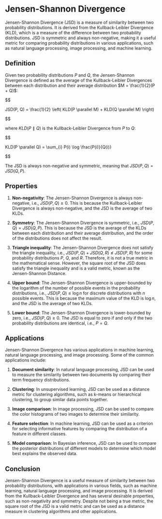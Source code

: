 # Jensen-Shannon Divergence

Jensen-Shannon Divergence (JSD) is a measure of similarity between two probability distributions. It is derived from the Kullback-Leibler Divergence (KLD), which is a measure of the difference between two probability distributions. JSD is symmetric and always non-negative, making it a useful metric for comparing probability distributions in various applications, such as natural language processing, image processing, and machine learning.

## Definition

Given two probability distributions $P$ and $Q$, the Jensen-Shannon Divergence is defined as the average of the Kullback-Leibler Divergences between each distribution and their average distribution $M = \frac{1}{2}(P + Q)$:


$$

JSD(P, Q) = \frac{1}{2} \left( KLD(P \parallel M) + KLD(Q \parallel M) \right)

$$


where $KLD(P \parallel Q)$ is the Kullback-Leibler Divergence from $P$ to $Q$:


$$

KLD(P \parallel Q) = \sum_{i} P(i) \log \frac{P(i)}{Q(i)}

$$


The JSD is always non-negative and symmetric, meaning that $JSD(P, Q) = JSD(Q, P)$.

## Properties

1. **Non-negativity**: The Jensen-Shannon Divergence is always non-negative, i.e., $JSD(P, Q) \geq 0$. This is because the Kullback-Leibler Divergence is always non-negative, and the JSD is the average of two KLDs.

2. **Symmetry**: The Jensen-Shannon Divergence is symmetric, i.e., $JSD(P, Q) = JSD(Q, P)$. This is because the JSD is the average of the KLDs between each distribution and their average distribution, and the order of the distributions does not affect the result.

3. **Triangle inequality**: The Jensen-Shannon Divergence does not satisfy the triangle inequality, i.e., $JSD(P, Q) + JSD(Q, R) \nleq JSD(P, R)$ for some probability distributions $P$, $Q$, and $R$. Therefore, it is not a true metric in the mathematical sense. However, the square root of the JSD does satisfy the triangle inequality and is a valid metric, known as the Jensen-Shannon Distance.

4. **Upper bound**: The Jensen-Shannon Divergence is upper-bounded by the logarithm of the number of possible events in the probability distributions, i.e., $JSD(P, Q) \leq \log n$ for discrete distributions with $n$ possible events. This is because the maximum value of the KLD is $\log n$, and the JSD is the average of two KLDs.

5. **Lower bound**: The Jensen-Shannon Divergence is lower-bounded by zero, i.e., $JSD(P, Q) \geq 0$. The JSD is equal to zero if and only if the two probability distributions are identical, i.e., $P = Q$.

## Applications

Jensen-Shannon Divergence has various applications in machine learning, natural language processing, and image processing. Some of the common applications include:

1. **Document similarity**: In natural language processing, JSD can be used to measure the similarity between two documents by comparing their term frequency distributions.

2. **Clustering**: In unsupervised learning, JSD can be used as a distance metric for clustering algorithms, such as k-means or hierarchical clustering, to group similar data points together.

3. **Image comparison**: In image processing, JSD can be used to compare the color histograms of two images to determine their similarity.

4. **Feature selection**: In machine learning, JSD can be used as a criterion for selecting informative features by comparing the distribution of a feature in different classes.

5. **Model comparison**: In Bayesian inference, JSD can be used to compare the posterior distributions of different models to determine which model best explains the observed data.

## Conclusion

Jensen-Shannon Divergence is a useful measure of similarity between two probability distributions, with applications in various fields, such as machine learning, natural language processing, and image processing. It is derived from the Kullback-Leibler Divergence and has several desirable properties, such as non-negativity and symmetry. Despite not being a true metric, the square root of the JSD is a valid metric and can be used as a distance measure in clustering algorithms and other applications.

